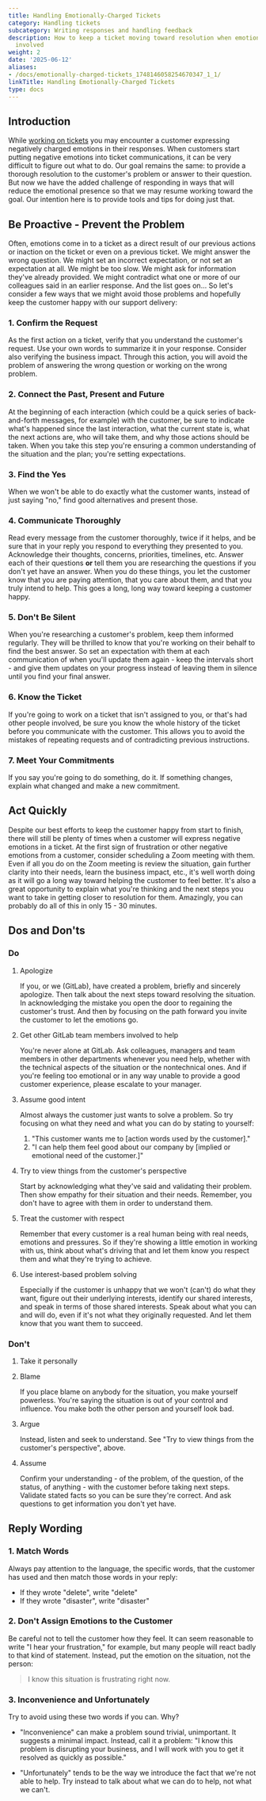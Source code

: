 ```yaml
---
title: Handling Emotionally-Charged Tickets
category: Handling tickets
subcategory: Writing responses and handling feedback
description: How to keep a ticket moving toward resolution when emotions are getting
  involved
weight: 2
date: '2025-06-12'
aliases:
- /docs/emotionally-charged-tickets_1748146058254670347_1_1/
linkTitle: Handling Emotionally-Charged Tickets
type: docs
---
```


## Introduction

While [working on tickets](/handbook/support/workflows/working-on-tickets/) you may encounter a
customer expressing negatively charged emotions in their responses.
When customers start putting negative emotions into ticket communications, it
can be very difficult to figure out what to do. Our goal remains the same: to
provide a thorough resolution to the customer's problem or answer to their
question. But now we have the added challenge of responding in ways that will
reduce the emotional presence so that we may resume working toward the goal.
Our intention here is to provide tools and tips for doing just that.

## Be Proactive - Prevent the Problem

Often, emotions come in to a ticket as a direct result of our previous actions
or inaction on the ticket or even on a previous ticket. We might answer the
wrong question. We might set an incorrect expectation, or not set an expectation
at all. We might be too slow. We might ask for information they've already
provided. We might contradict what one or more of our colleagues said in an
earlier response. And the list goes on... So let's consider a few ways that we
might avoid those problems and hopefully keep the customer happy with our
support delivery:

### 1. Confirm the Request

As the first action on a ticket, verify that you understand the customer's
request. Use your own words to summarize it in your response. Consider also
verifying the business impact. Through this action, you will avoid the problem
of answering the wrong question or working on the wrong problem.

### 2. Connect the Past, Present and Future

At the beginning of each interaction (which could be a quick series of back-
and-forth messages, for example) with the customer, be sure to indicate what's
happened since the last interaction, what the current state is, what the next
actions are, who will take them, and why those actions should be taken. When you
take this step you're ensuring a common understanding of the situation and the
plan; you're setting expectations.

### 3. Find the Yes

When we won't be able to do exactly what the customer wants, instead of just
saying "no," find good alternatives and present those.

### 4. Communicate Thoroughly

Read every message from the customer thoroughly, twice if it helps, and be
sure that in your reply you respond to everything they presented to you.
Acknowledge their thoughts, concerns, priorities, timelines, etc. Answer each
of their questions **or** tell them you are researching the questions if you
don't yet have an answer. When you do these things, you let the customer know
that you are paying attention, that you care about them, and that you truly
intend to help. This goes a long, long way toward keeping a customer happy.

### 5. Don't Be Silent

When you're researching a customer's problem, keep them informed regularly.
They will be thrilled to know that you're working on their behalf to find the
best answer. So set an expectation with them at each communication of when
you'll update them again - keep the intervals short - and give them updates on
your progress instead of leaving them in silence until you find your final answer.

### 6. Know the Ticket

If you're going to work on a ticket that isn't assigned to you, or that's
had other people involved, be sure you know the whole history of the ticket
before you communicate with the customer. This allows you to avoid the mistakes
of repeating requests and of contradicting previous instructions.

### 7. Meet Your Commitments

If you say you're going to do something, do it. If something changes, explain
what changed and make a new commitment.

## Act Quickly

Despite our best efforts to keep the customer happy from start to finish, there
will still be plenty of times when a customer will express negative emotions in
a ticket. At the first sign of frustration or other negative emotions from a
customer, consider scheduling a Zoom meeting with them. Even if all you do on
the Zoom meeting is review the situation, gain further clarity into their needs,
learn the business impact, etc., it's well worth doing as it will go a long way
toward helping the customer to feel better. It's also a great opportunity to
explain what you're thinking and the next steps you want to take in getting
closer to resolution for them. Amazingly, you can probably do all of this in
only 15 - 30 minutes.

## Dos and Don'ts

### Do

1. Apologize

   If you, or we (GitLab), have created a problem, briefly and sincerely
   apologize. Then talk about the next steps toward resolving the situation.
   In acknowledging the mistake you open the door to regaining the
   customer's trust. And then by focusing on the path forward you invite the
   customer to let the emotions go.

1. Get other GitLab team members involved to help

   You're never alone at GitLab. Ask colleagues, managers and team members in
   other departments whenever you need help, whether with the technical
   aspects of the situation or the nontechnical ones. And if you're feeling
   too emotional or in any way unable to provide a good customer experience,
   please escalate to your manager.

1. Assume good intent

   Almost always the customer just wants to solve a problem. So try focusing
   on what they need and what you can do by stating to yourself:

   1. "This customer wants me to [action words used by the customer]."
   1. "I can help them feel good about our company by [implied or emotional
      need of the customer.]"

1. Try to view things from the customer's perspective

   Start by acknowledging what they've said and validating their problem. Then
   show empathy for their situation and their needs. Remember, you don't have
   to agree with them in order to understand them.

1. Treat the customer with respect

   Remember that every customer is a real human being with real needs, emotions
   and pressures. So if they're showing a little emotion in working with us,
   think about what's driving that and let them know you respect them and what
   they're trying to achieve.

1. Use interest-based problem solving

   Especially if the customer is unhappy that we won't (can't) do what they
   want, figure out their underlying interests, identify our shared interests,
   and speak in terms of those shared interests. Speak about what you can and
   will do, even if it's not what they originally requested. And let them know
   that you want them to succeed.

### Don't

1. Take it personally

1. Blame

   If you place blame on anybody for the situation, you make yourself powerless.
   You're saying the situation is out of your control and influence. You make
   both the other person and yourself look bad.

1. Argue

   Instead, listen and seek to understand. See "Try to view things from the
   customer's perspective", above.

1. Assume

   Confirm your understanding - of the problem, of the question, of the status,
   of anything - with the customer before taking next steps. Validate stated
   facts so you can be sure they're correct. And ask questions to get
   information you don't yet have.

## Reply Wording

### 1. Match Words

Always pay attention to the language, the specific words, that
the customer has used and then match those words in your reply:

- If they wrote "delete", write "delete"
- If they wrote "disaster", write "disaster"

### 2. Don't Assign Emotions to the Customer

Be careful not to tell the customer how they feel. It can seem reasonable to
write "I hear your frustration," for example, but many people will react badly
to that kind of statement. Instead, put the emotion on the situation, not the
person:

> I know this situation is frustrating right now.

### 3. Inconvenience and Unfortunately

Try to avoid using these two words if you can. Why?

- "Inconvenience" can make a problem sound trivial, unimportant. It suggests a
  minimal impact. Instead, call it a problem: "I know this problem is
  disrupting your business, and I will work with you to get it resolved as
  quickly as possible."

- "Unfortunately" tends to be the way we introduce the fact that we're not able
  to help. Try instead to talk about what we can do to help, not what we can't.
